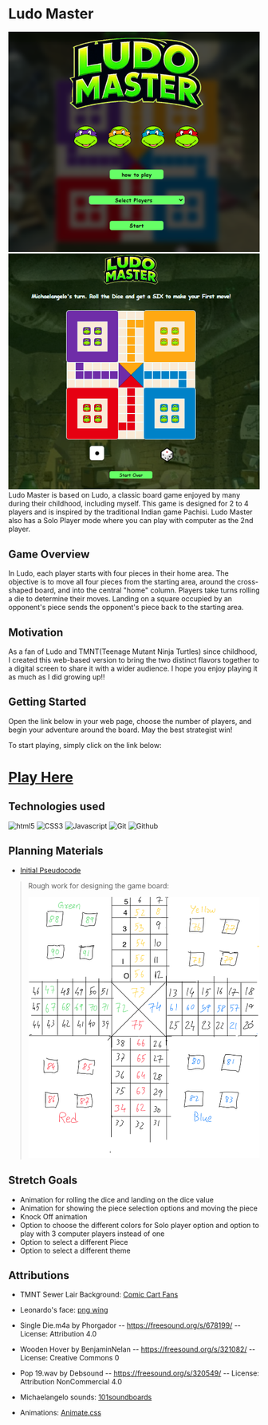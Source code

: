 # Ludo Master
![game title screen](./assets/images/title-screen-ss.png)
![game board screen](./assets/images/game-screen-ss.png)
Ludo Master is based on Ludo, a classic board game enjoyed by many during their childhood, including myself. This game is designed for 2 to 4 players and is inspired by the traditional Indian game Pachisi. Ludo Master also has a Solo Player mode where you can play with computer as the 2nd player. 

## Game Overview
In Ludo, each player starts with four pieces in their home area. The objective is to move all four pieces from the starting area, around the cross-shaped board, and into the central "home" column. Players take turns rolling a die to determine their moves. Landing on a square occupied by an opponent's piece sends the opponent's piece back to the starting area.

## Motivation
As a fan of Ludo and TMNT(Teenage Mutant Ninja Turtles) since childhood, I created this web-based version to bring the two distinct flavors together to a digital screen to share it with a wider audience. I hope you enjoy playing it as much as I did growing up!!

## Getting Started
Open the link below in your web page, choose the number of players, and begin your adventure around the board. May the best strategist win!

To start playing, simply click on the link below:
# [Play Here](https://sunny-master.github.io/ludo-master/)

## Technologies used

![html5](https://img.shields.io/badge/HTML5-E34F26?style=for-the-badge&logo=html5&logoColor=white)
![CSS3](https://img.shields.io/badge/CSS3-1572B6?style=for-the-badge&logo=css3&logoColor=white)
![Javascript](https://img.shields.io/badge/JavaScript-F7DF1E?style=for-the-badge&logo=javascript&logoColor=black)
![Git](https://img.shields.io/badge/GIT-E44C30?style=for-the-badge&logo=git&logoColor=white)
![Github](https://img.shields.io/badge/GitHub-100000?style=for-the-badge&logo=github&logoColor=white)

## Planning Materials 

* [Initial Pseudocode](https://docs.google.com/document/d/1BqqMppxxZtRZoh8HkjBES30XNIsRA23K2ijtUqYRVAY/edit?usp=sharing)

> Rough work for designing the game board: 
>
> ![rough sketch of Ludo's GameBoard](./assets/images/gameboardSketch.png)
## Stretch Goals

* Animation for rolling the dice and landing on the dice value 
* Animation for showing the piece selection options and moving the piece
* Knock Off animation
* Option to choose the different colors for Solo player option and option to play with 3 computer players instead of one
* Option to select a different Piece 
* Option to select a different theme


## Attributions

- TMNT Sewer Lair Background:  [Comic Cart Fans](
https://www.comicartfans.com/gallerypiece.asp?piece=1324019)

- Leonardo's face: [png wing](
https://www.pngwing.com/en/free-png-kalkg)

- Single Die.m4a by Phorgador -- https://freesound.org/s/678199/ -- License: Attribution 4.0

- Wooden Hover by BenjaminNelan -- https://freesound.org/s/321082/ -- License: Creative Commons 0

- Pop 19.wav by Debsound -- https://freesound.org/s/320549/ -- License: Attribution NonCommercial 4.0

- Michaelangelo sounds: [101soundboards](
https://www.101soundboards.com/boards/11011-michaelangelo-sounds-teenage-mutant-ninja-turtles)

- Animations: [Animate.css](https://animate.style/)

